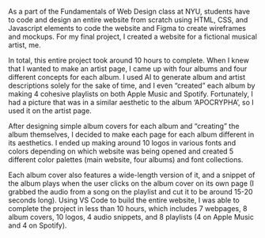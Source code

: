As a part of the Fundamentals of Web Design class at NYU, students have to code and design an entire website from scratch using HTML, CSS, 
and Javascript elements to code the website and Figma to create wireframes and mockups. For my final project, I created a website for a fictional musical artist, me.

In total, this entire project took around 10 hours to complete. When I knew that I wanted to make an artist page, I came up with four albums and four different concepts 
for each album. I used AI to generate album and artist descriptions solely for the sake of time, and I even “created” each album by making 4 cohesive playlists on both 
Apple Music and Spotify. Fortunately, I had a picture that was in a similar aesthetic to the album ‘APOCRYPHA’, so I used it on the artist page.

After designing simple album covers for each album and “creating” the album themselves, I decided to make each page for each album different in its aesthetics. 
I ended up making around 10 logos in various fonts and colors depending on which website was being opened and created 5 different color palettes (main website, four albums) 
and font collections.

Each album cover also features a wide-length version of it, and a snippet of the album plays when the user clicks on the album cover on its own page (I grabbed the audio 
from a song on the playlist and cut it to be around 15-20 seconds long). Using VS Code to build the entire website, I was able to complete the project in less than 10 hours, which 
includes 7 webpages, 8 album covers, 10 logos, 4 audio snippets, and 8 playlists (4 on Apple Music and 4 on Spotify).
